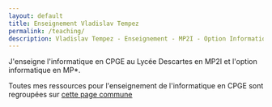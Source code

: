 ```yaml
---
layout: default
title: Enseignement Vladislav Tempez
permalink: /teaching/
description: Vladislav Tempez - Enseignement - MP2I - Option Informatique - Lycée Descartes
---
```


J'enseigne l'informatique en CPGE au Lycée Descartes en MP2I et l'option informatique en MP*.

Toutes mes ressources pour l'enseignement de l'informatique en CPGE sont regroupées sur [cette page commune](https://info-cpge-descartes-tours.forge.apps.education.fr/web/)
